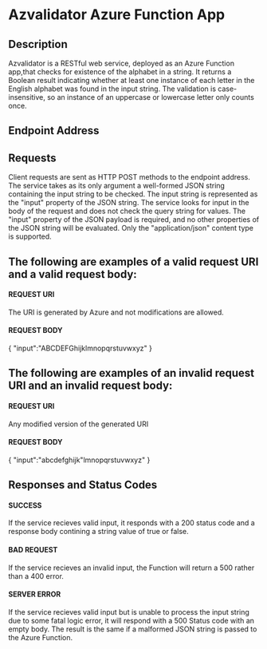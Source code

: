 # Azvalidator Azure Function App

## Description
Azvalidator is a RESTful web service, deployed as an Azure Function app,that checks for existence of the alphabet in a string. 
It returns a Boolean result indicating whether at least one instance of each letter in the English alphabet was found in the input string. 
The validation is case-insensitive, so an instance of an uppercase or lowercase letter only counts once.

## Endpoint Address


## Requests
Client requests are sent as HTTP POST methods to the endpoint address. The service takes as its only argument
a well-formed JSON string containing the input string to be checked. The input string is represented as the "input" property of the JSON string. The service looks for input in the
body of the request and does not check the query string for values. The "input" property of the JSON payload is required, and no other properties of the 
JSON string will be evaluated. Only the "application/json" content type is supported.

## The following are examples of a valid request URI and a valid request body:

#### REQUEST URI
The URI is generated by Azure and not modifications are allowed.

#### REQUEST BODY
{
	"input":"ABCDEFGhijklmnopqrstuvwxyz"
}

## The following are examples of an invalid request URI and an invalid request body:

#### REQUEST URI
Any modified version of the generated URI

#### REQUEST BODY
{
	"input":"abcdefghijk"lmnopqrstuvwxyz"
}

## Responses and Status Codes

#### SUCCESS
If the service recieves valid input, it responds with a 200 status code and a response body contining a string value of true or false.


#### BAD REQUEST
If the service recieves an invalid input, the Function will return a 500 rather than a 400 error.

#### SERVER ERROR
If the service recieves valid input but is unable to process the input string due to some fatal logic error, it will respond with
a 500 Status code with an empty body. The result is the same if a malformed JSON string is passed to the Azure Function.


